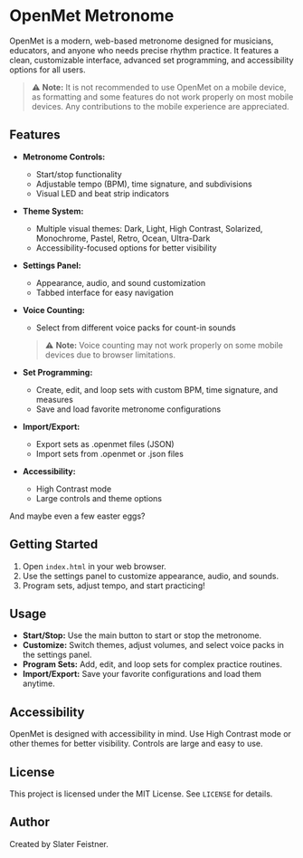 # OpenMet Metronome

OpenMet is a modern, web-based metronome designed for musicians, educators, and anyone who needs precise rhythm practice. It features a clean, customizable interface, advanced set programming, and accessibility options for all users.

  > ⚠️ **Note:** It is not recommended to use OpenMet on a mobile device, as formatting and some features do not work properly on most mobile devices. Any contributions to the mobile experience are appreciated.

## Features

- **Metronome Controls:**
  - Start/stop functionality
  - Adjustable tempo (BPM), time signature, and subdivisions
  - Visual LED and beat strip indicators

- **Theme System:**
  - Multiple visual themes: Dark, Light, High Contrast, Solarized, Monochrome, Pastel, Retro, Ocean, Ultra-Dark
  - Accessibility-focused options for better visibility

- **Settings Panel:**
  - Appearance, audio, and sound customization
  - Tabbed interface for easy navigation

- **Voice Counting:**
  - Select from different voice packs for count-in sounds

  > ⚠️ **Note:** Voice counting may not work properly on some mobile devices due to browser limitations.
  

- **Set Programming:**
  - Create, edit, and loop sets with custom BPM, time signature, and measures
  - Save and load favorite metronome configurations

- **Import/Export:**
  - Export sets as .openmet files (JSON)
  - Import sets from .openmet or .json files

- **Accessibility:**
  - High Contrast mode
  - Large controls and theme options

And maybe even a few easter eggs?

## Getting Started

1. Open `index.html` in your web browser.
2. Use the settings panel to customize appearance, audio, and sounds.
3. Program sets, adjust tempo, and start practicing!

## Usage

- **Start/Stop:** Use the main button to start or stop the metronome.
- **Customize:** Switch themes, adjust volumes, and select voice packs in the settings panel.
- **Program Sets:** Add, edit, and loop sets for complex practice routines.
- **Import/Export:** Save your favorite configurations and load them anytime.

## Accessibility

OpenMet is designed with accessibility in mind. Use High Contrast mode or other themes for better visibility. Controls are large and easy to use.

## License

This project is licensed under the MIT License. See `LICENSE` for details.

## Author

Created by Slater Feistner.
